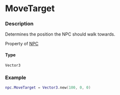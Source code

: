 # MoveTarget
### Description
Determines the position the NPC should walk towards.

Property of [NPC](/classes/NPC/)

#### Type
`Vector3`

### Example
```lua
npc.MoveTarget = Vector3.new(100, 0, 0)
```
